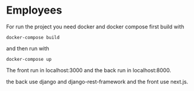 Employees
======

For run the project you need docker and docker compose
first build with 

```
docker-compose build
```

and then run with

```
docker-compose up
```

The front run in localhost:3000 and the back run in localhost:8000.

the back use django and django-rest-framework and the front use next.js.
